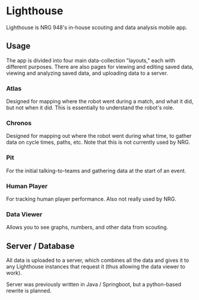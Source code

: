 # Lighthouse

Lighthouse is NRG 948's in-house scouting and data analysis mobile app.

## Usage
The app is divided into four main data-collection "layouts," each with different purposes. 
There are also pages for viewing and editing saved data, viewing and analyzing saved data, 
and uploading data to a server. 

### Atlas
Designed for mapping where the robot went during a match, and what it did, but not when it did. 
This is essentially to understand the robot's role. 

### Chronos
Designed for mapping out where the robot went during what time, to gather data on cycle times, 
paths, etc. Note that this is not currently used by NRG. 

### Pit
For the initial talking-to-teams and gathering data at the start of an event. 

### Human Player
For tracking human player performance. Also not really used by NRG. 

### Data Viewer
Allows you to see graphs, numbers, and other data from scouting. 

## Server / Database
All data is uploaded to a server, which combines all the data and gives it to 
any Lighthouse instances that request it (thus allowing the data viewer to work). 

Server was previously written in Java / Springboot, but a python-based rewrite is planned. 
